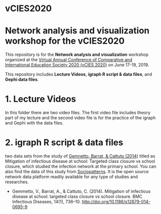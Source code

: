 # vCIES2020 
# Network analysis and visualization workshop for the vCIES2020

This repository is for the **Network analysis and visualization** workshop organized at the [Virtual Annual Conference of Comparative and International Education Society 2020 (vCIES 2020)](https://cies2020.org/) on June 17-19, 2019.

This repository includes **Lecture Videos**, **igraph R script & data files**, and **Gephi data files**.

#   1. Lecture Videos
In this folder there are two video files. The first video file includes theory part of my lecture and the second video file is for the practice of the igraph and Gephi with the data files.

#   2. igraph R script & data files

two data sets from the study of [Gemnetto, Barrat, & Cattuto (2014)](https://bmcinfectdis.biomedcentral.com/track/pdf/10.1186/s12879-014-0695-9) titled as Mitigation of infectious disease at school: Targeted class closure vs school closure, which studied the infection network at the primary school. You can also find the data of this study from [Sociopatterns](http://www.sociopatterns.org/datasets/primary-school-temporal-network-data/). It is the open source network data platform readily available for any type of studies and researches. 
       
* Gemmetto, V., Barrat, A., & Cattuto, C. (2014). Mitigation of infectious disease at school: targeted class closure vs school closure. BMC Infectious Diseases, 14(1), 736–10. http://doi.org/10.1186/s12879-014-0695-9


